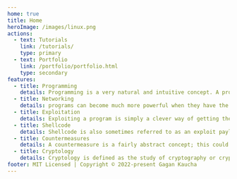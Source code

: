 ```yaml
---
home: true
title: Home
heroImage: /images/linux.png
actions:
  - text: Tutorials
    link: /tutorials/
    type: primary
  - text: Portfolio
    link: /portfolio/portfolio.html
    type: secondary
features:
  - title: Programming
    details: Programming is a very natural and intuitive concept. A program is nothing more than a series of statements written in a specific language.
  - title: Networking
    details: programs can become much more powerful when they have the ability tocommunicate with other programs via a network.
  - title: Exploitation
    details: Exploiting a program is simply a clever way of getting the computer to do what you want it to do, even if the currently running program was designed to prevent that action.
  - title: Shellcode
    details: Shellcode is also sometimes referred to as an exploit payload, since these self-contained programs do the real work once a program has been hacked.
  - title: Countermeasures
    details: A countermeasure is a fairly abstract concept; this could be a security product, a set of policies, a program, or simply just an attentive system administrator. 
  - title: Cryptology
    details: Cryptology is defined as the study of cryptography or cryptanalysis. Cryptography is simply the process of communicating secretly through the use of ciphers, and cryptanalysis is the process of cracking or deciphering such secret communications 
footer: MIT Licensed | Copyright © 2022-present Gagan Kaucha
---
```

